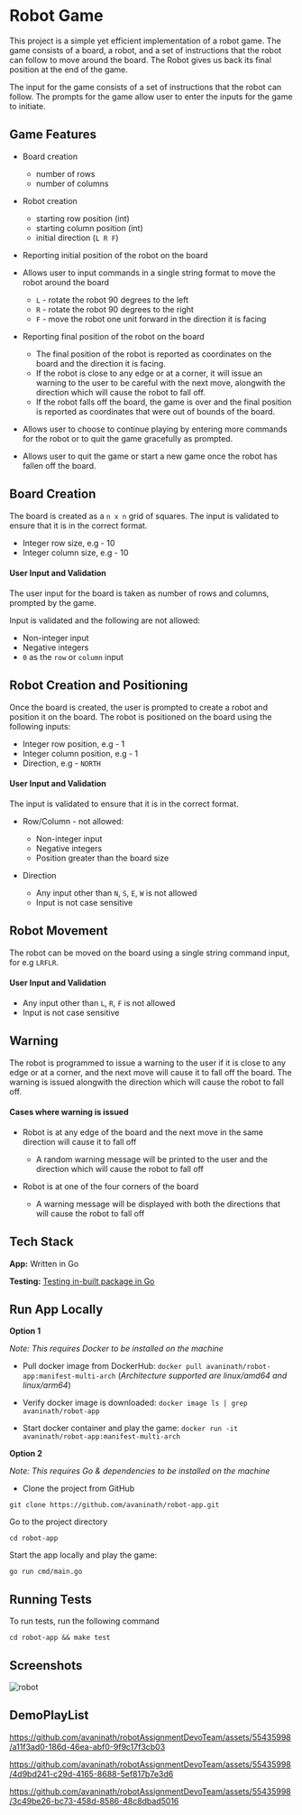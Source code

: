 # Robot Game

This project is a simple yet efficient implementation of a robot game. The game consists of a board, a robot, and a set of instructions that the robot can follow to move around the board. The Robot gives us back its final position at the end of the game.

The input for the game consists of a set of instructions that the robot can follow. The prompts for the game allow user to enter the inputs for the game to initiate.

## Game Features
  - Board creation
    - number of rows
    - number of columns

  - Robot creation
    - starting row position (int)
    - starting column position (int)
    - initial direction (`L R F`)
  
  - Reporting initial position of the robot on the board

  - Allows user to input commands in a single string format to move the robot around the board
    - `L` - rotate the robot 90 degrees to the left
    - `R` - rotate the robot 90 degrees to the right
    - `F` - move the robot one unit forward in the direction it is facing

  - Reporting final position of the robot on the board
    - The final position of the robot is reported as coordinates on the board and the direction it is facing.
    - If the robot is close to any edge or at a corner, it will issue an warning to the user to be careful with the next move, alongwith the direction which will cause the robot to fall off.
    - If the robot falls off the board, the game is over and the final position is reported as coordinates that were out of bounds of the board.

  - Allows user to choose to continue playing by entering more commands for the robot or to quit the game gracefully as prompted.

  - Allows user to quit the game or start a new game once the robot has fallen off the board.


## Board Creation
The board is created as a `n x n` grid of squares. The input is validated to ensure that it is in the correct format.
- Integer row size, e.g - 10
- Integer column size, e.g - 10

#### User Input and Validation
The user input for the board is taken as number of rows and columns, prompted by the game. 

Input is validated and the following are not allowed:
  - Non-integer input
  - Negative integers
  - `0` as the `row` or `column` input 


## Robot Creation and Positioning
Once the board is created, the user is prompted to create a robot and position it on the board. The robot is positioned on the board using the following inputs:
- Integer row position, e.g - 1
- Integer column position, e.g - 1
- Direction, e.g - `NORTH`

#### User Input and Validation
The input is validated to ensure that it is in the correct format.
- Row/Column - not allowed:
  - Non-integer input
  - Negative integers
  - Position greater than the board size

- Direction
  - Any input other than `N`, `S`, `E`, `W` is not allowed
  - Input is not case sensitive


## Robot Movement
The robot can be moved on the board using a single string command input, for e.g `LRFLR`.

#### User Input and Validation
- Any input other than `L`, `R`, `F` is not allowed
- Input is not case sensitive


## Warning
The robot is programmed to issue a warning to the user if it is close to any edge or at a corner, and the next move will cause it to fall off the board. The warning is issued alongwith the direction which will cause the robot to fall off.

#### Cases where warning is issued
- Robot is at any edge of the board and the next move in the same direction will cause it to fall off
  - A random warning message will be printed to the user and the direction which will cause the robot to fall off

- Robot is at one of the four corners of the board
  - A warning message will be displayed with both the directions that will cause the robot to fall off


## Tech Stack
**App:** Written in Go

**Testing:** [Testing in-built package in Go](https://pkg.go.dev/testing)

## Run App Locally
**Option 1** 

*Note:* *This requires Docker to be installed on the machine*

- Pull docker image from DockerHub:
```docker pull avaninath/robot-app:manifest-multi-arch```
(*Architecture supported are linux/amd64 and linux/arm64*)

- Verify docker image is downloaded:
```docker image ls | grep avaninath/robot-app```

- Start docker container and play the game:
```docker run -it avaninath/robot-app:manifest-multi-arch```


**Option 2**

*Note:* *This requires Go & dependencies to be installed on the machine*

- Clone the project from GitHub

```git clone https://github.com/avaninath/robot-app.git```

Go to the project directory

```cd robot-app```

Start the app locally and play the game:

```go run cmd/main.go```


## Running Tests​
To run tests, run the following command

```cd robot-app && make test```


## Screenshots

![robot](https://github.com/avaninath/robotAssignmentDevoTeam/assets/55435998/b1e0916d-0e0d-401b-b6ad-8f5df7366ecf)


## DemoPlayList


https://github.com/avaninath/robotAssignmentDevoTeam/assets/55435998/a11f3ad0-186d-46ea-abf0-9f9c17f3cb03



https://github.com/avaninath/robotAssignmentDevoTeam/assets/55435998/4d9bd241-c29d-4165-8688-5ef817b7e3d6




https://github.com/avaninath/robotAssignmentDevoTeam/assets/55435998/3c49be26-bc73-458d-8586-48c8dbad5016


